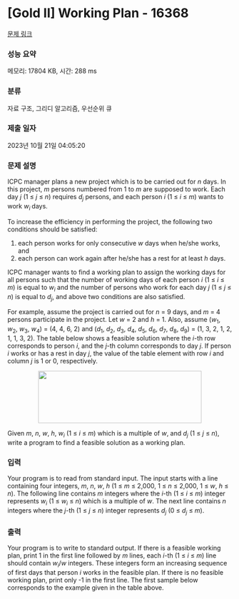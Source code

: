 # [Gold II] Working Plan - 16368 

[문제 링크](https://www.acmicpc.net/problem/16368) 

### 성능 요약

메모리: 17804 KB, 시간: 288 ms

### 분류

자료 구조, 그리디 알고리즘, 우선순위 큐

### 제출 일자

2023년 10월 21일 04:05:20

### 문제 설명

<p>ICPC manager plans a new project which is to be carried out for <em>n</em> days. In this project, <em>m</em> persons numbered from 1 to <em>m</em> are supposed to work. Each day <em>j</em> (1 ≤ <em>j</em> ≤ <em>n</em>) requires <em>d<sub>j</sub></em> persons, and each person <em>i</em> (1 ≤ <em>i</em> ≤ <em>m</em>) wants to work <em>w<sub>i</sub></em><sub> </sub>days.</p>

<p>To increase the efficiency in performing the project, the following two conditions should be satisfied:</p>

<ol>
	<li>each person works for only consecutive <em>w</em> days when he/she works, and</li>
	<li>each person can work again after he/she has a rest for at least <em>h</em> days.</li>
</ol>

<p>ICPC manager wants to find a working plan to assign the working days for all persons such that the number of working days of each person <em>i</em> (1 ≤ <em>i</em> ≤ <em>m</em>) is equal to <em>w<sub>i</sub></em> and the number of persons who work for each day <em>j</em> (1 ≤ <em>j</em> ≤ <em>n</em>) is equal to <em>d<sub>j</sub></em>, and above two conditions are also satisfied.</p>

<p>For example, assume the project is carried out for <em>n</em> = 9 days, and <em>m</em> = 4 persons participate in the project. Let <em>w</em> = 2 and <em>h</em> = 1. Also, assume (<em>w</em><sub>1</sub>, <em>w</em><sub>2</sub>, <em>w</em><sub>3</sub>, <em>w</em><sub>4</sub>) = (4, 4, 6, 2) and (<em>d</em><sub>1</sub>, <em>d</em><sub>2</sub>, <em>d</em><sub>3</sub>, <em>d</em><sub>4</sub>, <em>d</em><sub>5</sub>, <em>d</em><sub>6</sub>, <em>d</em><sub>7</sub>, <em>d</em><sub>8</sub>, <em>d</em><sub>9</sub>) = (1, 3, 2, 1, 2, 1, 1, 3, 2). The table below shows a feasible solution where the <em>i</em>-th row corresponds to person <em>i</em>, and the <em>j</em>-th column corresponds to day <em>j</em>. If person <em>i</em> works or has a rest in day <em>j</em>, the value of the table element with row <em>i</em> and column <em>j</em> is 1 or 0, respectively.</p>

<p style="text-align: center;"><img alt="" src="https://upload.acmicpc.net/0668ef80-455a-408e-a4ec-94c8b5168d7b/-/preview/" style="width: 366px; height: 117px;"></p>

<p>Given <em>m</em>, <em>n</em>, <em>w</em>, <em>h</em>, <em>w<sub>i</sub></em> (1 ≤ <em>i</em> ≤ <em>m</em>) which is a multiple of <em>w</em>, and <em>d<sub>j</sub></em> (1 ≤ <em>j</em> ≤ <em>n</em>), write a program to find a feasible solution as a working plan.</p>

### 입력 

 <p>Your program is to read from standard input. The input starts with a line containing four integers, <em>m</em>, <em>n</em>, <em>w</em>, <em>h</em> (1 ≤ <em>m</em> ≤ 2,000, 1 ≤ <em>n</em> ≤ 2,000, 1 ≤ <em>w</em>, <em>h</em> ≤ <em>n</em>). The following line contains <em>m</em> integers where the <em>i</em>-th (1 ≤ <em>i</em> ≤ <em>m</em>) integer represents <em>w<sub>i</sub></em> (1 ≤ <em>w<sub>i</sub></em> ≤ <em>n</em>) which is a multiple of <em>w</em>. The next line contains <em>n</em> integers where the <em>j</em>-th (1 ≤ <em>j</em> ≤ <em>n</em>) integer represents <em>d<sub>j</sub></em> (0 ≤ <em>d<sub>j</sub></em> ≤ <em>m</em>).</p>

### 출력 

 <p>Your program is to write to standard output. If there is a feasible working plan, print 1 in the first line followed by <em>m</em> lines, each <em>i</em>-th (1 ≤ <em>i</em> ≤ <em>m</em>) line should contain <em>w<sub>i</sub></em>/<em>w</em> integers. These integers form an increasing sequence of first days that person <em>i</em> works in the feasible plan. If there is no feasible working plan, print only -1 in the first line. The first sample below corresponds to the example given in the table above.</p>

